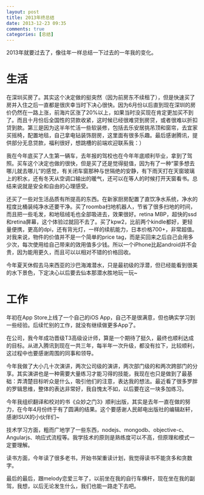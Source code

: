 ```yaml
---
layout: post
title: 2013年终总结
date: 2013-12-23 09:35
comments: true
categories: [总结]
---
```


2013年就要过去了，像往年一样总结一下过去的一年我的变化。

<!--more-->

生活
===

在深圳买房了。其实这个决定做的挺突然（因为前房东不续租了），但是快速买了房并入住之后一直都是很庆幸当时下决心很快。因为6月份以后直到现在深圳的房价仍然在一路上涨，前海片区涨了20%以上，如果当时没买现在肯定更加买不到了。而且十月份后全国性的贷款收紧，这时候已经很难贷到房贷，或者很难以折扣贷到款。第三是因为这半年忙活一些软装修，包括去乐安居挑吊顶和窗帘，去宜家买摇椅，配置地毯，自己拿电钻装饰厨房，这里面有很多乐趣。最后感谢腾讯，提供部分无息贷款，福利很好，想跳槽的前端欢迎联系我：）

我在今年底买了人生第一辆车，去年报的驾校也在今年年底顺利毕业，拿到了驾照。买车这个决定也做的很快，但是买了还是觉得挺值，因为有了一种“蒙多想去哪儿就去哪儿”的感觉，有关闭车窗那种与世隔绝的安静，有下雨天打在天窗玻璃上的积水，还有冬天从空调口输出的暖气，还可以在等人的时候打开天窗看书。总结来说就是安全和自由的心理感受。

还买了一些对生活品质有所提高的东西。在新家厨房配置了直饮净水系统，净水的程度比桶装纯净水还要干净。买了roomba扫地机器人，节省了很多扫地的时间，而且把一些毛发，和地毯绒毛也全部吸进去，效果很好。retina MBP，超快的ssd和retina屏幕，这个体验过就回不去了。买了kpw2，比前两个kindle都好，更轻量便携，更高的dpi，还有背光灯，一样的续航能力，日本价格700+，非常超值。对我来说，物件的价值并不是一个简单的price tag，而是买回来之后自己会用多少次，每次使用给自己带来的效用值多少钱。所以一个iPhone比起android并不会贵，因为能用更久，而且可以以相对不错的价格回收。

今年夏天休假去马来西亚的沙巴海滩潜水，只是最初级的浮潜，但已经能看到很美的水下景色，下定决心以后要去仙本那潜水胜地玩一玩~

工作
===

年初在App Store上线了一个自己的iOS App，自己不是很满意，但也确实学习到一些经验。后续忙别的工作，就没有继续做更多App了。

在公司，我今年成功晋级T3高级设计师，算是一个期待了挺久，最终也顺利达成的目标。从进入腾讯到现在一共三年，每半年一次升级，都没有拉下，比较顺利，这过程中也要感谢周围的同事和领导。

今年我做了大小几十次演讲，两次公司级的演讲，两次部门级的和两次跨部门的分享。其实演讲也是一种需要大量练习才能习得的技能，我现在也只是做到了最基础：弄清楚目标听众是什么，吸引他们的注意，表达我的想法。最近看了很多罗胖的罗辑思维，整体的表达非常好，我自愧太不如，以后要在这一块多加练习。

今年我组织翻译和校对的书《众妙之门3》顺利出版，其实是去年一直在做的努力，在今年4月份终于有了圆满的结果。这个要感谢人民邮电出版社的编辑赵轩，感谢ISUX的小伙伴们~

技术学习方面，粗而广地学了一些东西，nodejs、mongodb、objective-c、Angularjs、响应式流程等。我学技术的原则是熟练度可以不高，但原理和模式一定要理解。

读书方面，今年读了很多老书，开始书架重读计划，我觉得读书不能贪多和贪数字。

最后的最后，跟melody恋爱三年了，以前坐在我的自行车横杆，现在坐在我的副驾，我想，以后无论发生什么，我们也能一路走下去吧。